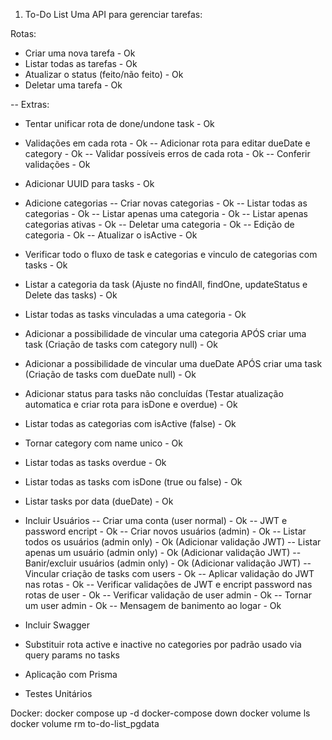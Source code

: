 1. To-Do List
   Uma API para gerenciar tarefas:

Rotas:

- Criar uma nova tarefa - Ok
- Listar todas as tarefas - Ok
- Atualizar o status (feito/não feito) - Ok
- Deletar uma tarefa - Ok

-- Extras:

- Tentar unificar rota de done/undone task - Ok
- Validações em cada rota - Ok
  -- Adicionar rota para editar dueDate e category - Ok
  -- Validar possíveis erros de cada rota - Ok
  -- Conferir validações - Ok
- Adicionar UUID para tasks - Ok
- Adicione categorias
  -- Criar novas categorias - Ok
  -- Listar todas as categorias - Ok
  -- Listar apenas uma categoria - Ok
  -- Listar apenas categorias ativas - Ok
  -- Deletar uma categoria - Ok
  -- Edição de categoria - Ok
  -- Atualizar o isActive - Ok
- Verificar todo o fluxo de task e categorias e vinculo de categorias com tasks - Ok
- Listar a categoria da task (Ajuste no findAll, findOne, updateStatus e Delete das tasks) - Ok
- Listar todas as tasks vinculadas a uma categoria - Ok
- Adicionar a possibilidade de vincular uma categoria APÓS criar uma task (Criação de tasks com category null) - Ok
- Adicionar a possibilidade de vincular uma dueDate APÓS criar uma task (Criação de tasks com dueDate null) - Ok
- Adicionar status para tasks não concluídas (Testar atualização automatica e criar rota para isDone e overdue) - Ok
- Listar todas as categorias com isActive (false) - Ok
- Tornar category com name unico - Ok
- Listar todas as tasks overdue - Ok
- Listar todas as tasks com isDone (true ou false) - Ok
- Listar tasks por data (dueDate) - Ok

- Incluir Usuários
  -- Criar uma conta (user normal) - Ok
  -- JWT e password encript - Ok
  -- Criar novos usuários (admin) - Ok
  -- Listar todos os usuários (admin only) - Ok (Adicionar validação JWT)
  -- Listar apenas um usuário (admin only) - Ok (Adicionar validação JWT)
  -- Banir/excluir usuários (admin only) - Ok (Adicionar validação JWT)
  -- Vincular criação de tasks com users - Ok
  -- Aplicar validação do JWT nas rotas - Ok
  -- Verificar validações de JWT e encript password nas rotas de user - Ok
  -- Verificar validação de user admin - Ok
  -- Tornar um user admin - Ok
  -- Mensagem de banimento ao logar - Ok

- Incluir Swagger
- Substituir rota active e inactive no categories por padrão usado via query params no tasks
- Aplicação com Prisma
- Testes Unitários

Docker:
docker compose up -d
docker-compose down
docker volume ls
docker volume rm to-do-list_pgdata
